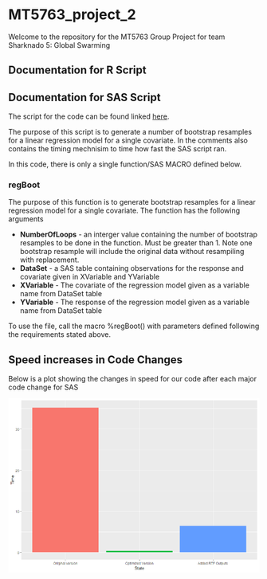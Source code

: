 # MT5763_project_2

Welcome to the repository for the MT5763 Group Project for team Sharknado 5: Global Swarming

## Documentation for R Script

## Documentation for SAS Script
The script for the code can be found linked [here](https://github.com/StatsThoughts/MT5763_project_2/blob/master/code/regBoot.sas). 

The purpose of this script is to generate a number of bootstrap resamples for a linear regression model for a single covariate. In the comments also contains the timing mechnisim to time how fast the SAS script ran. 

In this code, there is only a single function/SAS MACRO defined below. 

### regBoot
The purpose of this function is to generate bootstrap resamples for a linear regression model for a single covariate. The function has the following arguments 
* **NumberOfLoops** - an interger value containing the number of bootstrap resamples to be done in the function. Must be greater than 1.  Note one bootstrap resample will include the original data without resampiling with replacement. 
* **DataSet** - a SAS table containing observations for the response and covariate given in XVariable and YVariable 
* **XVariable** - The covariate of the regression model given as a variable name from DataSet table
* **YVariable** - The response of the regression model given as a variable name from DataSet table

To use the file, call the macro %regBoot() with parameters defined following the requirements stated above. 

## Speed increases in Code Changes

Below is a plot showing the changes in speed for our code after each major code change for SAS 

![fig 1](https://github.com/StatsThoughts/MT5763_project_2/blob/master/Plots/SAS%20Time%20Plots.png)


